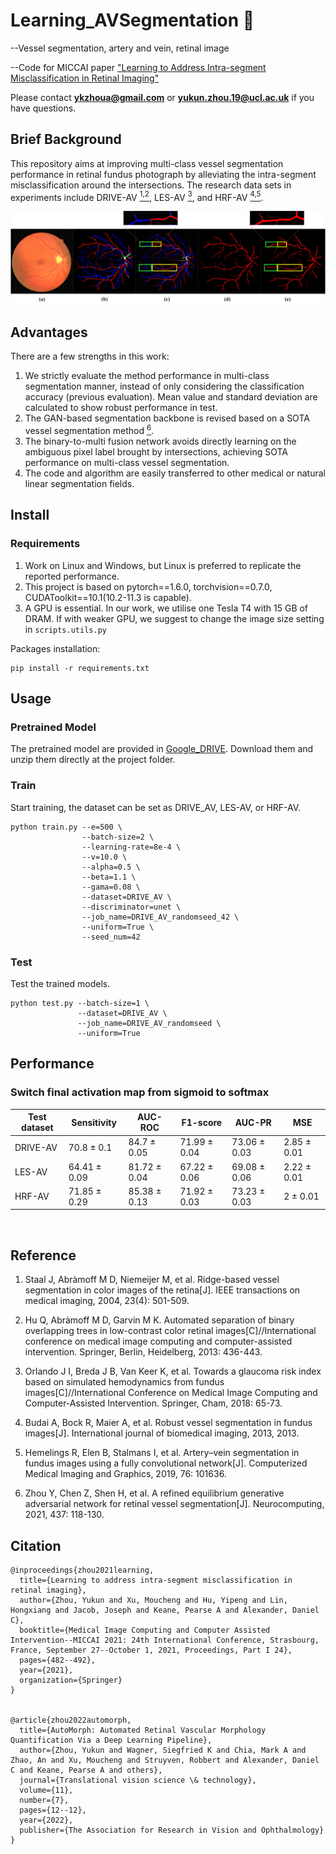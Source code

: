 # Learning_AVSegmentation 👀
--Vessel segmentation, artery and vein, retinal image

--Code for MICCAI paper ["Learning to Address Intra-segment Misclassification in Retinal Imaging"](https://link.springer.com/chapter/10.1007/978-3-030-87193-2_46)

Please contact 	**ykzhoua@gmail.com** or **yukun.zhou.19@ucl.ac.uk** if you have questions.


## Brief Background

This repository aims at improving multi-class vessel segmentation performance in retinal fundus photograph by alleviating the intra-segment misclassification around the intersections. The research data sets in experiments include DRIVE-AV [<sup>1,2</sup>](#refer-anchor-1), LES-AV [<sup>3</sup>](#refer-anchor-2), and HRF-AV [<sup>4,5</sup>](#refer-anchor-3).

![image](./imgs/Figure1.jpg)

## Advantages

There are a few strengths in this work:

1. We strictly evaluate the method performance in multi-class segmentation manner, instead of only considering the classification accuracy (previous evaluation). Mean value and standard deviation are calculated to show robust performance in test.
2. The GAN-based segmentation backbone is revised based on a SOTA vessel segmentation method [<sup>6</sup>](#refer-anchor-4).
3. The binary-to-multi fusion network avoids directly learning on the ambiguous pixel label brought by intersections, achieving SOTA performance on multi-class vessel segmentation.
4.  The code and algorithm are easily transferred to other medical  or natural linear segmentation fields.



## Install

### Requirements

1. Work on Linux and Windows, but Linux is preferred to replicate the reported performance.
2. This project is based on pytorch==1.6.0, torchvision==0.7.0, CUDAToolkit==10.1(10.2-11.3 is capable).
3. A GPU is essential. In our work, we utilise one Tesla T4 with 15 GB of DRAM. If with weaker GPU, we suggest to change the image size setting in `scripts.utils.py`


Packages installation:
```
pip install -r requirements.txt
```

## Usage


### Pretrained Model

The pretrained model are provided in [Google_DRIVE](https://drive.google.com/drive/folders/1c_UZaq69RmPZjFvccot6GWqnhx2VzFRs?usp=share_link). Download them and unzip them directly at the project folder.


### Train

Start training, the dataset can be set as DRIVE_AV, LES-AV, or HRF-AV.
```
python train.py --e=500 \
                --batch-size=2 \
                --learning-rate=8e-4 \
                --v=10.0 \
                --alpha=0.5 \
                --beta=1.1 \
                --gama=0.08 \
                --dataset=DRIVE_AV \
                --discriminator=unet \
                --job_name=DRIVE_AV_randomseed_42 \
                --uniform=True \
                --seed_num=42
```

### Test
Test the trained models.
```
python test.py --batch-size=1 \
               --dataset=DRIVE_AV \
               --job_name=DRIVE_AV_randomseed \
               --uniform=True
```




 
## Performance

### Switch final activation map from sigmoid to softmax

| Test dataset  | Sensitivity        | AUC-ROC |    F1-score|  AUC-PR| MSE|
| ------------- | ------------------ |-------------|------------|-----|----|
| DRIVE-AV      | 70.8 &pm; 0.1     |     84.7 &pm; 0.05  |    71.99 &pm; 0.04        |  73.06 &pm; 0.03   |  2.85 &pm; 0.01  |
| LES-AV        | 64.41 &pm; 0.09  |     81.72 &pm; 0.04        |    67.22 &pm; 0.06        |  69.08 &pm; 0.06   |  2.22 &pm; 0.01  |
| HRF-AV        |       71.85 &pm; 0.29        |     85.38 &pm; 0.13        |       71.92 &pm; 0.03     |  73.23 &pm; 0.03   |  2 &pm; 0.01  |

&nbsp;
&nbsp;
<!--Code 
![image](./imgs/Figure2.jpg)
-->


## Reference 
<div id="refer-anchor-1"></div>

1) Staal J, Abràmoff M D, Niemeijer M, et al. Ridge-based vessel segmentation in color images of the retina[J]. IEEE transactions on medical imaging, 2004, 23(4): 501-509.

2) Hu Q, Abràmoff M D, Garvin M K. Automated separation of binary overlapping trees in low-contrast color retinal images[C]//International conference on medical image computing and computer-assisted intervention. Springer, Berlin, Heidelberg, 2013: 436-443.

3) Orlando J I, Breda J B, Van Keer K, et al. Towards a glaucoma risk index based on simulated hemodynamics from fundus images[C]//International Conference on Medical Image Computing and Computer-Assisted Intervention. Springer, Cham, 2018: 65-73.

4) Budai A, Bock R, Maier A, et al. Robust vessel segmentation in fundus images[J]. International journal of biomedical imaging, 2013, 2013.

5) Hemelings R, Elen B, Stalmans I, et al. Artery–vein segmentation in fundus images using a fully convolutional network[J]. Computerized Medical Imaging and Graphics, 2019, 76: 101636.

6) Zhou Y, Chen Z, Shen H, et al. A refined equilibrium generative adversarial network for retinal vessel segmentation[J]. Neurocomputing, 2021, 437: 118-130.


## Citation

```
@inproceedings{zhou2021learning,
  title={Learning to address intra-segment misclassification in retinal imaging},
  author={Zhou, Yukun and Xu, Moucheng and Hu, Yipeng and Lin, Hongxiang and Jacob, Joseph and Keane, Pearse A and Alexander, Daniel C},
  booktitle={Medical Image Computing and Computer Assisted Intervention--MICCAI 2021: 24th International Conference, Strasbourg, France, September 27--October 1, 2021, Proceedings, Part I 24},
  pages={482--492},
  year={2021},
  organization={Springer}
}


@article{zhou2022automorph,
  title={AutoMorph: Automated Retinal Vascular Morphology Quantification Via a Deep Learning Pipeline},
  author={Zhou, Yukun and Wagner, Siegfried K and Chia, Mark A and Zhao, An and Xu, Moucheng and Struyven, Robbert and Alexander, Daniel C and Keane, Pearse A and others},
  journal={Translational vision science \& technology},
  volume={11},
  number={7},
  pages={12--12},
  year={2022},
  publisher={The Association for Research in Vision and Ophthalmology}
}
```


